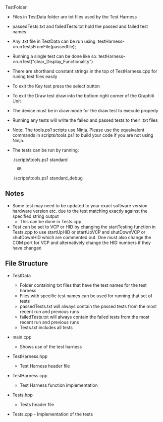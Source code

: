TestFolder
- Files in TestData folder are txt files used by the Test Harness
- passedTests.txt and failedTests.txt hold the passed and failed test names
- Any .txt file in TestData can be run using:
    testHarness->runTestsFromFile(passedfile);
- Running a single test can be done like so:
    testHarness->runTest("clear_Display_Functionality")
- There are shorthand constant strings in the top of TestHarness.cpp for runing test files easily

- To exit the Key test press the select button
- To exit the Draw test draw into the bottom right corner of the Graphiti Unit
- The device must be in draw mode for the draw test to execute properly

- Running any tests will write the failed and passed tests to their .txt files

- Note: The tools.ps1 scripts use Ninja. Please use the equaivalent commands in scripts/tools.ps1 to build your code if you are not using Ninja.

- The tests can be run by running:

    .\scripts\tools.ps1 standard  

        OR

    .\scripts\tools.ps1 standard_debug

## Notes ##

- Some test may need to be updated to your exact software version hardware version etc. due to the test matching exactly against the specified string output
    - This can be done in Tests.cpp
- Test can be set to VCP or HID by changing the startTesting function in Tests.cpp to use startUpHID or startUpVCP and shutDownVCP or shutDownHID which are commented out. One must also change the COM port for VCP and alternatively change the HID numbers if they have changed

## File Structure ##
- TestData
    - Folder containing txt files that have the test names for the test harness
    - Files with specific test names can be used for running that set of tests
    - passedTests.txt will always contain the passed tests from the most recent run and previous runs
    - failedTests.txt will always contain the failed tests from the most recent run and previous runs
    - Tests.txt includes all tests

- main.cpp
    - Shows use of the test harness 

- TestHarness.hpp
    - Test Harness header file

- TestHarness.cpp
    - Test Harness function implementation

- Tests.hpp
    - Tests header file

- Tests.cpp
        - Implementation of the tests